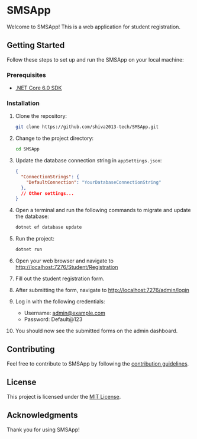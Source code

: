 # SMSApp

Welcome to SMSApp! This is a web application for student registration.

## Getting Started

Follow these steps to set up and run the SMSApp on your local machine:

### Prerequisites

- [.NET Core 6.0 SDK](https://dotnet.microsoft.com/download/dotnet/6.0)

### Installation

1. Clone the repository:

    ```bash
    git clone https://github.com/shiva2013-tech/SMSApp.git
    ```

2. Change to the project directory:

    ```bash
    cd SMSApp
    ```

3. Update the database connection string in `appSettings.json`:

    ```json
    {
      "ConnectionStrings": {
        "DefaultConnection": "YourDatabaseConnectionString"
      },
      // Other settings...
    }
    ```

4. Open a terminal and run the following commands to migrate and update the database:

    ```bash
    dotnet ef database update
    ```

5. Run the project:

    ```bash
    dotnet run
    ```

6. Open your web browser and navigate to [http://localhost:7276/Student/Registration](http://localhost:7276/Student/Registration)

7. Fill out the student registration form.

8. After submitting the form, navigate to [http://localhost:7276/admin/login](http://localhost:7276/admin/login)

9. Log in with the following credentials:
   - Username: admin@example.com
   - Password: Default@123

10. You should now see the submitted forms on the admin dashboard.

## Contributing

Feel free to contribute to SMSApp by following the [contribution guidelines](CONTRIBUTING.md).

## License

This project is licensed under the [MIT License](LICENSE.md).

## Acknowledgments

Thank you for using SMSApp!

